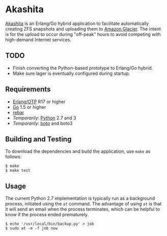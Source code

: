 # Akashita

[Akashita](http://en.wikipedia.org/wiki/Akashita) is an Erlang/Go hybrid application to facilitate automatically creating ZFS snapshots and uploading them to [Amazon Glacier](https://aws.amazon.com/glacier/). The intent is for the upload to occur during "off-peak" hours to avoid competing with high-demand Internet services.

## TODO

* Finish converting the Python-based prototype to Erlang/Go hybrid.
* Make sure lager is eventually configured during startup.

## Requirements

* [Erlang/OTP](http://www.erlang.org) R17 or higher
* [Go](https://golang.org) 1.5 or higher
* [rebar](https://github.com/rebar/rebar/)
* _Temporarily_: [Python](http://python.org) 2.7 and 3
* _Temporarily_: [boto](https://aws.amazon.com/sdk-for-python/) and boto3

## Building and Testing

To download the dependencies and build the application, use `make` as follows:

```
$ make
$ make test
```

## Usage

The current Python 2.7 implementation is typically run as a background process, initiated using the `at` command. The advantage of using `at` is that it will send an email when the process terminates, which can be helpful to know if the process ended prematurely.

```
$ echo '/usr/local/bin/backup.py' > job
$ sudo at -m -f job now
```
